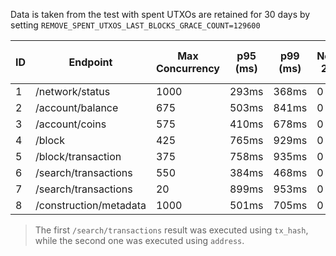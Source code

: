 Data is taken from the test with spent UTXOs are retained for 30 days by setting `REMOVE_SPENT_UTXOS_LAST_BLOCKS_GRACE_COUNT=129600`

| ID | Endpoint                | Max Concurrency | p95 (ms) | p99 (ms) | Non-2xx | Error Rate (%) | Reqs/sec   |
|----|-------------------------|------------------|----------|----------|----------|------------------|-----------|
| 1  | /network/status         | 1000             | 293ms    | 368ms    | 0        | 0.00%            | 7965.05   |
| 2  | /account/balance        | 675              | 503ms    | 841ms    | 0        | 0.00%            | 2520.33   |
| 3  | /account/coins          | 575              | 410ms    | 678ms    | 0        | 0.00%            | 2761.44   |
| 4  | /block                  | 425              | 765ms    | 929ms    | 0        | 0.00%            | 861.76    |
| 5  | /block/transaction      | 375              | 758ms    | 935ms    | 0        | 0.00%            | 772.02    |
| 6  | /search/transactions    | 550              | 384ms    | 468ms    | 0        | 0.00%            | 2748.95   |
| 7  | /search/transactions    | 20               | 899ms    | 953ms    | 0        | 0.00%            | 27.41     |
| 8  | /construction/metadata  | 1000             | 501ms    | 705ms    | 0        | 0.00%            | 10317.23  |

> The first `/search/transactions` result was executed using `tx_hash`, while the second one was executed using `address`.
